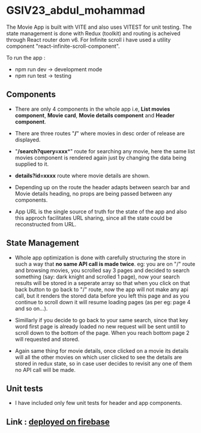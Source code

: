# GSIV23_abdul_mohammad

The Movie App is built with VITE and also uses VITEST for unit testing. The state management is done with Redux (toolkit) and routing is acheived through React router dom v6. For Infinite scroll i have used a utility component "react-infinite-scroll-component".

To run the app :

- npm run dev -> development mode
- npm run test -> testing

## Components

- There are only 4 components in the whole app i.e, **List movies component**, **Movie card**, **Movie details component** and **Header component**.

- There are three routes "**/**" where movies in desc order of release are displayed.
- "**/search?query=xxx***" route for searching any movie, here the same list movies component is rendered again just by changing the data being supplied to it.

- **details?id=xxxx** route where movie details are shown.

- Depending up on the route the header adapts between search bar and Movie details heading, no props are being passed between any components.

- App URL is the single source of truth for the state of the app and also this approch facilitates URL sharing, since all the state could be reconstructed from URL.


## State Management

- Whole app optimization is done with carefully structuring the store in such a way that **no same API call is made twice**. eg: you are on "/" route and browsing movies, you scrolled say 3 pages and decided to search something (say: dark knight and scrolled 1 page), now your search results will be stored in a seperate array so that when you click on that back button to go back to "/" route, now the app will not make any api call, but it renders the stored data before you left this page and as you continue to scroll down it will resume loading pages (as per eg: page 4 and so on...).

- Simillarly if you decide to go back to your same search, since that key word first page is already loaded no new request will be sent untill to scroll down to the bottom of the page. When you reach bottom page 2 will requested and stored.

- Again same thing for movie details, once clicked on a movie its details will all the other movies on which user clicked to see the details are stored in redux state, so in case user decides to revisit any one of them no API call will be made.

## Unit tests
- I have included only few unit tests for header and app components.


## Link : [deployed on firebase](https://movie-app-gsiv23.web.app/)
















